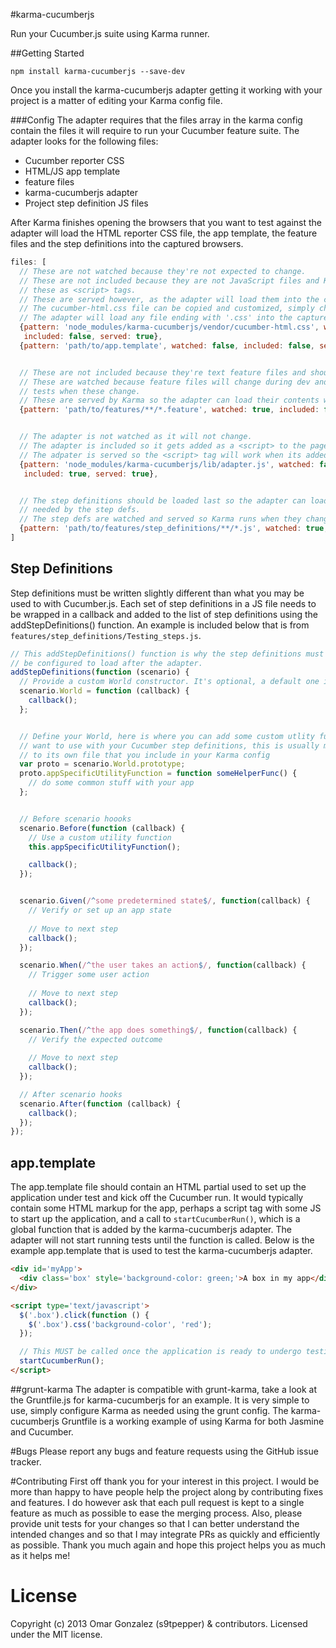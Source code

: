 #karma-cucumberjs

Run your Cucumber.js suite using Karma runner.

##Getting Started
```Shell
npm install karma-cucumberjs --save-dev
```
Once you install the karma-cucumberjs adapter getting it working with your project is a matter of editing your Karma config file.

###Config
The adapter requires that the files array in the karma config contain the files it will require to run your Cucumber feature suite. The adapter looks for the following files:
- Cucumber reporter CSS
- HTML/JS app template
- feature files
- karma-cucumberjs adapter
- Project step definition JS files

After Karma finishes opening the browsers that you want to test against the adapter will load the HTML reporter CSS file, the app template, the feature files and the step definitions into the captured browsers.

```JavaScript
files: [
  // These are not watched because they're not expected to change.
  // These are not included because they are not JavaScript files and Karma inserts 
  // these as <script> tags.
  // These are served however, as the adapter will load them into the captured browsers.
  // The cucumber-html.css file can be copied and customized, simply change the path.
  // The adapter will load any file ending with '.css' into the captured browsers.
  {pattern: 'node_modules/karma-cucumberjs/vendor/cucumber-html.css', watched: false, 
   included: false, served: true},
  {pattern: 'path/to/app.template', watched: false, included: false, served: true},


  // These are not included because they're text feature files and shouldn't go in script tags.
  // These are watched because feature files will change during dev and you want Karma to run
  // tests when these change.
  // These are served by Karma so the adapter can load their contents when its time to test.
  {pattern: 'path/to/features/**/*.feature', watched: true, included: false, served: true},


  // The adapter is not watched as it will not change.
  // The adapter is included so it gets added as a <script> to the page.
  // The adpater is served so the <script> tag will work when its added to the captured browsers.
  {pattern: 'node_modules/karma-cucumberjs/lib/adapter.js', watched: false, 
   included: true, served: true},


  // The step definitions should be loaded last so the adapter can load the global functions 
  // needed by the step defs.
  // The step defs are watched and served so Karma runs when they change.
  {pattern: 'path/to/features/step_definitions/**/*.js', watched: true, included: true, served: true}
]
```

## Step Definitions
Step definitions must be written slightly different than what you may be used to with Cucumber.js.
Each set of step definitions in a JS file needs to be wrapped in a callback and added to the list of step definitions using the addStepDefinitions() function.
An example is included below that is from ```features/step_definitions/Testing_steps.js```.
```JavaScript
// This addStepDefinitions() function is why the step definitions must 
// be configured to load after the adapter.
addStepDefinitions(function (scenario) {
  // Provide a custom World constructor. It's optional, a default one is supplied.
  scenario.World = function (callback) {
    callback();
  };


  // Define your World, here is where you can add some custom utlity functions you
  // want to use with your Cucumber step definitions, this is usually moved out
  // to its own file that you include in your Karma config
  var proto = scenario.World.prototype;
  proto.appSpecificUtilityFunction = function someHelperFunc() {
    // do some common stuff with your app
  };


  // Before scenario hoooks
  scenario.Before(function (callback) {
    // Use a custom utility function
    this.appSpecificUtilityFunction();

    callback();
  });


  scenario.Given(/^some predetermined state$/, function(callback) {
    // Verify or set up an app state
    
    // Move to next step
    callback();
  });

  scenario.When(/^the user takes an action$/, function(callback) {
    // Trigger some user action
    
    // Move to next step
    callback();
  });

  scenario.Then(/^the app does something$/, function(callback) {
    // Verify the expected outcome
    
    // Move to next step
    callback();
  });

  // After scenario hooks
  scenario.After(function (callback) {
    callback();
  });
});
```

## app.template
The app.template file should contain an HTML partial used to set up the application under test and kick off the Cucumber run.
It would typically contain some HTML markup for the app, perhaps a script tag with some JS to start up the application, and a call to ```startCucumberRun()```, which is a global function that is added by the karma-cucumberjs adapter. The adapter will not start running tests until the function is called.
Below is the example app.template that is used to test the karma-cucumberjs adapter.
```HTML
<div id='myApp'>
  <div class='box' style='background-color: green;'>A box in my app</div>
</div>

<script type='text/javascript'>
  $('.box').click(function () {
    $('.box').css('background-color', 'red');
  });

  // This MUST be called once the application is ready to undergo testing.
  startCucumberRun();
</script>
```

##grunt-karma
The adapter is compatible with grunt-karma, take a look at the Gruntfile.js for karma-cucumberjs for an example. It is very simple to use, simply configure Karma as needed using the grunt config. The karma-cucumberjs Gruntfile is a working example of using Karma for both Jasmine and Cucumber.

#Bugs
Please report any bugs and feature requests using the GitHub issue tracker.

#Contributing
First off thank you for your interest in this project. I would be more than happy to have people help the project along by contributing fixes and features. I do however ask that each pull request is kept to a single feature as much as possible to ease the merging process. Also, please provide unit tests for your changes so that I can better understand the intended changes and so that I may integrate PRs as quickly and efficiently as possible. Thank you much again and hope this project helps you as much as it helps me!

# License
Copyright (c) 2013 Omar Gonzalez (s9tpepper) & contributors.
Licensed under the MIT license.
